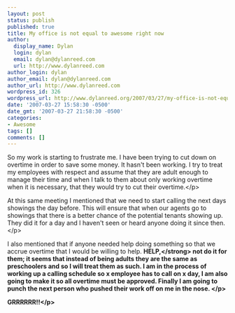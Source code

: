 ```yaml
---
layout: post
status: publish
published: true
title: My office is not equal to awesome right now
author:
  display_name: Dylan
  login: dylan
  email: dylan@dylanreed.com
  url: http://www.dylanreed.com
author_login: dylan
author_email: dylan@dylanreed.com
author_url: http://www.dylanreed.com
wordpress_id: 326
wordpress_url: http://www.dylanreed.org/2007/03/27/my-office-is-not-equal-to-awesome-right-now/
date: '2007-03-27 15:58:30 -0500'
date_gmt: '2007-03-27 21:58:30 -0500'
categories:
- Awesome
tags: []
comments: []
---
```

<p>So my work is starting to frustrate me. I have been trying to cut down on overtime in order to save some money. It hasn't been working. I try to treat my employees with respect and assume that they are adult enough to manage their time and when I talk to them about only working overtime when it is necessary, that they would try to cut their overtime.<&#47;p>
<p>At this same meeting I mentioned that we need to start calling the next days showings the day before. This will ensure that when our agents go to showings that there is a better chance of the potential tenants showing up. They did it for a day and I haven't seen or heard anyone doing it since then.<&#47;p>
<p>I also mentioned that if anyone needed help doing something so that we accrue overtime that I would be willing to help. <strong>HELP,<&#47;strong> not do it for them; it seems that instead of being adults they are the same as preschoolers and so I will treat them as such. I am in the process of working up a calling schedule so x employee has to call on x day, I am also going to make it so&nbsp;all overtime must be approved. Finally I am going to punch the next person who pushed their work off on me in the nose. <&#47;p>
<p>GRRRRRR!!<&#47;p></p>
